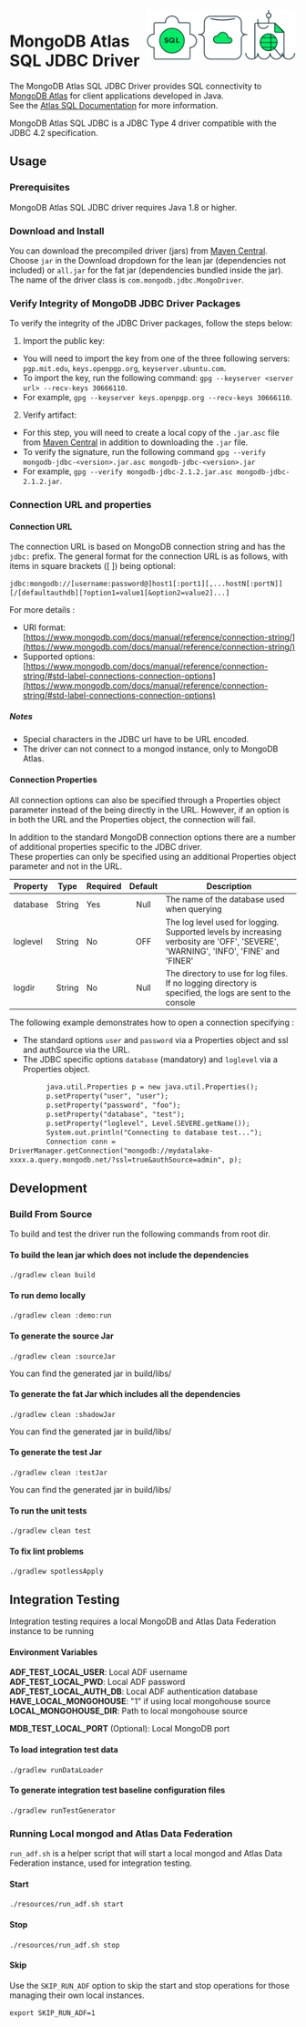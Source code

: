 <img height="90" alt="MongoDB Atlas JDBC Driver" align="right" src="resources/media/MongoDBAtlasJDBC.png" />

# MongoDB Atlas SQL JDBC Driver

The MongoDB Atlas SQL JDBC Driver provides SQL connectivity to [MongoDB Atlas](https://www.mongodb.com/atlas) for client applications developed in Java.  
See the [Atlas SQL Documentation](https://www.mongodb.com/docs/datalake/admin/query-with-sql/) for more information.

MongoDB Atlas SQL JDBC is a JDBC Type 4 driver compatible with the JDBC 4.2 specification.

## Usage

### Prerequisites
MongoDB Atlas SQL JDBC driver requires Java 1.8 or higher.

### Download and Install
You can download the precompiled driver (jars) from [Maven Central](https://search.maven.org/artifact/org.mongodb/mongodb-jdbc).  
Choose `jar` in the Download dropdown for the lean jar (dependencies not included) or `all.jar` for the fat jar (dependencies bundled inside the jar). The name of the driver class is `com.mongodb.jdbc.MongoDriver`.

### Verify Integrity of MongoDB JDBC Driver Packages
To verify the integrity of the JDBC Driver packages, follow the steps below:
1. Import the public key:  
- You will need to import the key from one of the three following servers: `pgp.mit.edu`, `keys.openpgp.org`, `keyserver.ubuntu.com`.  
- To import the key, run the following command: `gpg --keyserver <server url> --recv-keys 30666110`.  
- For example, `gpg --keyserver keys.openpgp.org --recv-keys 30666110`. 
2. Verify artifact:  
- For this step, you will need to create a local copy of the `.jar.asc` file from [Maven Central](https://search.maven.org/artifact/org.mongodb/mongodb-jdbc) in addition to downloading the `.jar` file.  
- To verify the signature, run the following command `gpg --verify mongodb-jdbc-<version>.jar.asc mongodb-jdbc-<version>.jar`  
- For example, `gpg --verify mongodb-jdbc-2.1.2.jar.asc mongodb-jdbc-2.1.2.jar`.

### Connection URL and properties

#### Connection URL
The connection URL is based on MongoDB connection string and has the `jdbc:` prefix.
The general format for the connection URL is as follows, with items in square brackets ([ ]) being optional:
```
jdbc:mongodb://[username:password@]host1[:port1][,...hostN[:portN]][/[defaultauthdb][?option1=value1[&option2=value2]...]
```

For more details :
- URI format: [https://www.mongodb.com/docs/manual/reference/connection-string/](https://www.mongodb.com/docs/manual/reference/connection-string/)
- Supported options: [https://www.mongodb.com/docs/manual/reference/connection-string/#std-label-connections-connection-options](https://www.mongodb.com/docs/manual/reference/connection-string/#std-label-connections-connection-options)

##### Notes
- Special characters in the JDBC url have to be URL encoded.
- The driver can not connect to a mongod instance, only to MongoDB Atlas.

#### Connection Properties
All connection options can also be specified through a Properties object parameter instead of the being directly in the URL.
However, if an option is in both the URL and the Properties object, the connection will fail.

In addition to the standard MongoDB connection options there are a number of additional properties specific to the JDBC driver.  
These properties can only be specified using an additional Properties object parameter and not in the URL.

| Property                      | Type    | Required | Default | Description   |
| ----------------------------- | ------- | -------- | :-----: | ------------- |
| database                      | String  | Yes      | Null    | The name of the database used when querying |
| loglevel                      | String  | No       | OFF     | The log level used for logging. Supported levels by increasing verbosity are 'OFF', 'SEVERE', 'WARNING', 'INFO', 'FINE' and 'FINER' |
| logdir                        | String  | No       | Null    | The directory to use for log files. If no logging directory is specified, the logs are sent to the console |

The following example demonstrates how to open a connection specifying :
- The standard options `user` and `password` via a Properties object and ssl and authSource via the URL.
- The JDBC specific options `database` (mandatory) and `loglevel` via a Properties object.
```
         java.util.Properties p = new java.util.Properties();
         p.setProperty("user", "user");
         p.setProperty("password", "foo");
         p.setProperty("database", "test");
         p.setProperty("loglevel", Level.SEVERE.getName());
         System.out.println("Connecting to database test...");
         Connection conn = DriverManager.getConnection("mongodb://mydatalake-xxxx.a.query.mongodb.net/?ssl=true&authSource=admin", p);
```

## Development

### Build From Source
To build and test the driver run the following commands from root dir.

#### To build the lean jar which does not include the dependencies
```
./gradlew clean build
```
#### To run demo locally
```
./gradlew clean :demo:run
```
#### To generate the source Jar
```
./gradlew clean :sourceJar
```
You can find the generated jar in build/libs/  

#### To generate the fat Jar which includes all the dependencies
```
./gradlew clean :shadowJar
```
You can find the generated jar in build/libs/  

#### To generate the test Jar
```
./gradlew clean :testJar
```
You can find the generated jar in build/libs/  


#### To run the unit tests
```
./gradlew clean test
```
#### To fix lint problems
```
./gradlew spotlessApply
```
## Integration Testing
Integration testing requires a local MongoDB and Atlas Data Federation instance to be running
#### Environment Variables
**ADF_TEST_LOCAL_USER**: Local ADF username  
**ADF_TEST_LOCAL_PWD**: Local ADF password  
**ADF_TEST_LOCAL_AUTH_DB**: Local ADF authentication database  
**HAVE_LOCAL_MONGOHOUSE**: "1" if using local mongohouse source  
**LOCAL_MONGOHOUSE_DIR**: Path to local mongohouse source

**MDB_TEST_LOCAL_PORT** (Optional): Local MongoDB port

#### To load integration test data
```
./gradlew runDataLoader
```
#### To generate integration test baseline configuration files
```
./gradlew runTestGenerator
```

### Running Local mongod and Atlas Data Federation
`run_adf.sh` is a helper script that will start a local mongod and Atlas Data Federation instance, used for integration testing.
#### Start 
```
./resources/run_adf.sh start
```
#### Stop
```
./resources/run_adf.sh stop
```
#### Skip
Use the `SKIP_RUN_ADF` option to skip the start and stop operations for those managing their own local instances.
```
export SKIP_RUN_ADF=1
```
